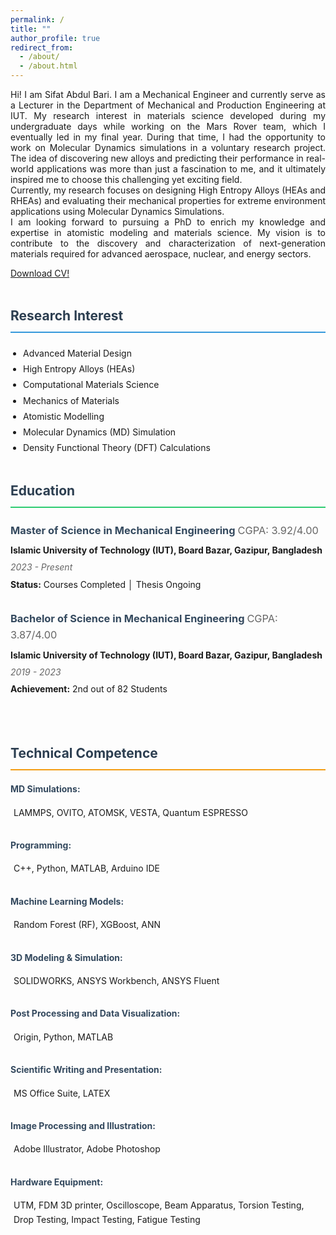```yaml
---
permalink: /
title: ""
author_profile: true
redirect_from: 
  - /about/
  - /about.html
---
```

<p style="text-align: justify;"> Hi! I am Sifat Abdul Bari. I am a Mechanical Engineer and currently serve as a Lecturer in the Department of Mechanical and Production Engineering at IUT. My research interest in materials science developed during my undergraduate days while working on the Mars Rover team, which I eventually led in my final year. During that time, I had the opportunity to work on Molecular Dynamics simulations in a voluntary research project. The idea of discovering new alloys and predicting their performance in real-world applications was more than just a fascination to me, and it ultimately inspired me to choose this challenging yet exciting field. <br>Currently, my research focuses on designing High Entropy Alloys (HEAs and RHEAs) and evaluating their mechanical properties for extreme environment applications using Molecular Dynamics Simulations.<br>I am looking forward to pursuing a PhD to enrich my knowledge and expertise in atomistic modeling and materials science. My vision is to contribute to the discovery and characterization of next-generation materials required for advanced aerospace, nuclear, and energy sectors. </p>

[Download CV!](./files/Sifat_Final.pdf)

<div class="about-container" style="display: flex; gap: 40px; flex-wrap: wrap; align-items: flex-start;">
  <!-- Left Column - About Me & Education -->
  <div class="left-column" style="flex: 1; min-width: 300px;">
    <!-- About Me Section -->
     <div class="about-section" style="margin-bottom: 40px;">
      <h2 style="color: #2c3e50; border-bottom: 2px solid #3498db; padding-bottom: 8px; margin-bottom: 20px;">
        Research Interest
      </h2>
        <ul style="margin: 0; padding-left: 20px; line-height: 1.8;">
          <li>Advanced Material Design</li>
          <li>High Entropy Alloys (HEAs)</li>
          <li>Computational Materials Science</li>
          <li>Mechanics of Materials</li>
          <li>Atomistic Modelling</li>
          <li>Molecular Dynamics (MD) Simulation</li>
          <li>Density Functional Theory (DFT) Calculations</li>
        </ul>
    </div> 
    <!-- Education Section -->
    <div class="education-section">
      <h2 style="color: #2c3e50; border-bottom: 2px solid #2ecc71; padding-bottom: 8px; margin-bottom: 20px;">
        Education
      </h2>
      <div class="education-item" style="margin-bottom: 30px;">
        <h3 style="color: #34495e; margin-bottom: 8px;">
          Master of Science in Mechanical Engineering <span style="color: #666; font-weight: normal;">CGPA: 3.92/4.00</span>
        </h3>
        <p style="margin: 5px 0; font-weight: bold;">
          Islamic University of Technology (IUT), Board Bazar, Gazipur, Bangladesh
        </p>
        <p style="color: #666; margin: 5px 0; font-style: italic;">2023 - Present</p>
        <p style="margin: 5px 0;">
          <strong>Status:</strong> Courses Completed │ Thesis Ongoing
        </p>
      </div>
      <div class="education-item">
        <h3 style="color: #34495e; margin-bottom: 8px;">
          Bachelor of Science in Mechanical Engineering <span style="color: #666; font-weight: normal;">CGPA: 3.87/4.00</span>
        </h3>
        <p style="margin: 5px 0; font-weight: bold;">
          Islamic University of Technology (IUT), Board Bazar, Gazipur, Bangladesh
        </p>
        <p style="color: #666; margin: 5px 0; font-style: italic;">2019 - 2023</p>
        <p style="margin: 5px 0;">
          <strong>Achievement:</strong> 2nd out of 82 Students
        </p>
      </div>
    </div>

  </div>

  <!-- Right Column - Research Interests & Technical Skills -->
  <div class="right-column" style="flex: 1; min-width: 300px;">
    <!-- Research Interests -->
    <!-- Technical Competence -->
    <div class="skills-section">
      <h2 style="color: #2c3e50; border-bottom: 2px solid #f39c12; padding-bottom: 8px; margin-bottom: 10px;">
        Technical Competence
      </h2>
      <div class="skill-category" style="margin-bottom: 25px;">
        <h4 style="color: #34495e; margin-bottom: 10px;">MD Simulations:</h4>
        <p style="margin: 0; padding: 5px 5px; border-radius: 5px;">
          LAMMPS, OVITO, ATOMSK, VESTA, Quantum ESPRESSO
        </p>
      </div>
      <div class="skill-category" style="margin-bottom: 25px;">
        <h4 style="color: #34495e; margin-bottom: 10px;">Programming:</h4>
        <p style="margin: 0; padding: 5px 5px; border-radius: 5px;">
          C++, Python, MATLAB, Arduino IDE
        </p>
      </div>
      <div class="skill-category" style="margin-bottom: 25px;">
        <h4 style="color: #34495e; margin-bottom: 10px;">Machine Learning Models:</h4>
        <p style="margin: 0; padding: 5px 5px; border-radius: 5px;">
          Random Forest (RF), XGBoost, ANN
        </p>
      </div>
      <div class="skill-category" style="margin-bottom: 25px;">
        <h4 style="color: #34495e; margin-bottom: 10px;">3D Modeling & Simulation:</h4>
        <p style="margin: 0; padding: 5px 5px; border-radius: 5px;">
          SOLIDWORKS, ANSYS Workbench, ANSYS Fluent
        </p>
      </div>
      <div class="skill-category" style="margin-bottom: 25px;">
        <h4 style="color: #34495e; margin-bottom: 10px;">Post Processing and Data Visualization:</h4>
        <p style="margin: 0; padding: 5px 5px; border-radius: 5px;">
          Origin, Python, MATLAB
        </p>
      </div>
      <div class="skill-category" style="margin-bottom: 25px;">
        <h4 style="color: #34495e; margin-bottom: 10px;">Scientific Writing and Presentation:</h4>
        <p style="margin: 0; padding: 5px 5px; border-radius: 5px;">
          MS Office Suite, LATEX
        </p>
      </div>
      <div class="skill-category" style="margin-bottom: 25px;">
        <h4 style="color: #34495e; margin-bottom: 10px;">Image Processing and Illustration:</h4>
        <p style="margin: 0; padding: 5px 5px; border-radius: 5px;">
          Adobe Illustrator, Adobe Photoshop
        </p>
      </div>
      <div class="skill-category">
        <h4 style="color: #34495e; margin-bottom: 10px;">Hardware Equipment:</h4>
        <p style="margin: 0; padding: 5px 5px; border-radius: 5px;">
          UTM, FDM 3D printer, Oscilloscope, Beam Apparatus, Torsion Testing,
          Drop Testing, Impact Testing, Fatigue Testing
        </p>
      </div>
    </div>
  </div>
</div>
<style>
.about-container {
  line-height: 1.6;
}
.about-section p, .education-item p, .skill-category p {
  font-size: 1em;
}
/* Responsive design */
@media (max-width: 768px) {
  .about-container {
    gap: 20px;
  } 
  .left-column, .right-column {
    min-width: 100%;
  }
}
</style>

